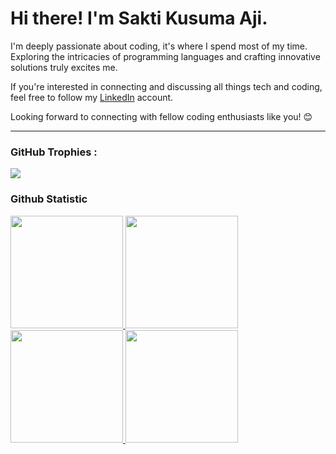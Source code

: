 # Hi there! I'm Sakti Kusuma Aji. 
 
I'm deeply passionate about coding, it's where I spend most of my time. Exploring the intricacies of programming languages and crafting innovative solutions truly excites me.

If you're interested in connecting and discussing all things tech and coding, feel free to follow my [LinkedIn](https://www.linkedin.com/in/sakti-kusuma-aji/) account.

Looking forward to connecting with fellow coding enthusiasts like you! 😊
<hr>
<h3> GitHub Trophies :</h3>
<div>
  <img src="https://github-profile-trophy.vercel.app/?username=saktiworkstation&theme=dark_dimmed&no-frame=false&no-bg=true&margin-w=4"/>
</div>
 
### Github Statistic
<p align="left">
<a href="https://github.com/saktiworkstation">
  <img height="180em" src="https://github-readme-stats-eight-theta.vercel.app/api?username=saktiworkstation&show_icons=true&theme=algolia&include_all_commits=true&count_private=true"/>
  <img height="180em" src="https://github-readme-stats-eight-theta.vercel.app/api/top-langs/?username=saktiworkstation&layout=compact&layout=compact&theme=algolia"/>

 <img height="180em" src="https://github-readme-streak-stats.herokuapp.com/?user=saktiworkstation&show_icons=true&theme=algolia&include_all_commits=true&count_private=true"/>
 <img height="180em" src="[![GitHub Streak](http://github-readme-streak-stats.herokuapp.com?user=saktiworkstation&show_icons=true&theme=algolia&include_all_commits=true&count_private=true)](https://git.io/streak-stats)"/>
</a>
</p>



